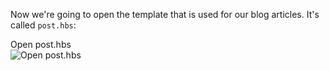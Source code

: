 Now we're going to open the template that is used for our blog articles. It's called `post.hbs`:

<div class="screenshot white-bg">
    <div class="title">Open post.hbs</div>
    <img class="screenshot-image" src="/images/installation-guides/ghost-step-4-1-open-post-template.png" alt="Open post.hbs" />
</div>

